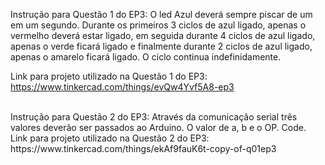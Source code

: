 Instrução para Questão 1 do EP3: 
O led Azul deverá sempre piscar de um em um segundo. 
Durante os primeiros 3 ciclos de azul ligado, apenas o vermelho deverá estar ligado, em  seguida durante 4 ciclos de azul ligado, apenas o verde ficará ligado e finalmente  durante 2 ciclos de azul ligado, apenas o amarelo ficará ligado. O ciclo continua  indefinidamente. 

Link para projeto utilizado na Questão 1 do EP3: https://www.tinkercad.com/things/evQw4Yvf5A8-ep3


<br />
Instrução para Questão 2 do EP3:
Através da comunicação serial três valores deverão ser passados ao Arduino. O valor de  a, b e o OP. Code. 
Link para projeto utilizado na Questão 2 do EP3: https://www.tinkercad.com/things/ekAf9fauK6t-copy-of-q01ep3 
